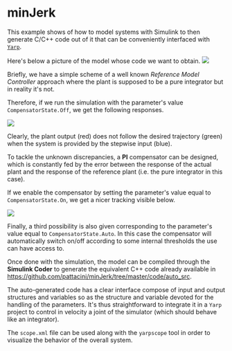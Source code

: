 minJerk
=======

This example shows of how to model systems with Simulink to then generate C/C++ code
out of it that can be conveniently interfaced with [`Yarp`](https://github.com/robotology/yarp).

Here's below a picture of the model whose code we want to obtain.
![](https://github.com/pattacini/minJerk/blob/master/img/model.png)

Briefly, we have a simple scheme of a well known _Reference Model Controller_
approach where the plant is supposed to be a pure integrator but in reality it's not.

Therefore, if we run the simulation with the parameter's value `CompensatorState.Off`,
we get the following responses.

![](https://github.com/pattacini/minJerk/blob/master/img/off.png)

Clearly, the plant output (red) does not follow the desired trajectory (green)
when the system is provided by the stepwise input (blue).

To tackle the unknown discrepancies, a **PI** compensator can be designed, which is
constantly fed by the error between the response of the actual plant and the
response of the reference plant (i.e. the pure integrator in this case).

If we enable the compensator by setting the parameter's value equal to
`CompensatorState.On`, we get a nicer tracking visible below.

![](https://github.com/pattacini/minJerk/blob/master/img/on.png)

Finally, a third possibility is also given corresponding to the parameter's value
equal to `CompensatorState.Auto`. In this case the compensator will automatically
switch on/off according to some internal thresholds the use can have access to.

Once done with the simulation, the model can be compiled through the **Simulink Coder**
to generate the equivalent C++ code already available in https://github.com/pattacini/minJerk/tree/master/code/auto_src.

The auto-generated code has a clear interface compose of input and output structures
and variables so as the structure and variable devoted for the handling of the parameters.
It's thus straightforward to integrate it in a `Yarp` project to control in velocity a joint
of the simulator (which should behave like an integrator).

The `scope.xml` file can be used along with the `yarpscope` tool in order to
visualize the behavior of the overall system.
